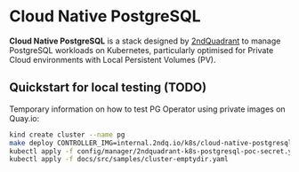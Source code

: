 # Cloud Native PostgreSQL

**Cloud Native PostgreSQL** is a stack designed by [2ndQuadrant](https://www.2ndquadrant.com) to manage PostgreSQL
workloads on Kubernetes, particularly optimised for Private Cloud environments with Local Persistent Volumes (PV).

## Quickstart for local testing (TODO)

Temporary information on how to test PG Operator using private images on Quay.io:

```bash
kind create cluster --name pg
make deploy CONTROLLER_IMG=internal.2ndq.io/k8s/cloud-native-postgresql:$(git symbolic-ref --short HEAD | tr / _)
kubectl apply -f config/manager/2ndquadrant-k8s-postgresql-poc-secret.yaml
kubectl apply -f docs/src/samples/cluster-emptydir.yaml
```
